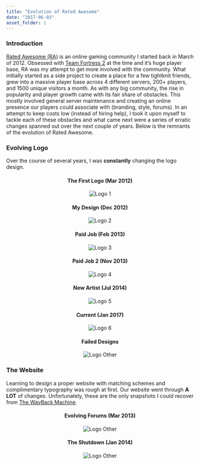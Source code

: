 ```yaml
---
title: "Evolution of Rated Awesome"
date: "2017-06-03"
asset_folder: 1
---
```


### Introduction
[Rated Awesome (RA)](https://ratedawesome.com/) is an online gaming community I started back in March of 2012. Obsessed with [Team Fortress 2](https://www.teamfortress.com/) at the time and it’s huge player base, RA was my attempt to get more involved with the community. What initially started as a side project to create a place for a few tightknit friends, grew into a massive player base across 4 different servers, 200+ players, and 1500 unique visitors a month. As with any big community, the rise in popularity and player growth came with its fair share of obstacles. This mostly involved general server maintenance and creating an online presence our players could associate with (branding, style, forums). In an attempt to keep costs low (instead of hiring help), I took it upon myself to tackle each of these obstacles and what came next were a series of erratic changes spanned out over the next couple of years. Below is the remnants of the evolution of Rated Awesome.

### Evolving Logo

Over the course of several years, I was **constantly** changing the logo design.

<div style="text-align: center;">

#### The First Logo (Mar 2012)
![Logo 1](assets/2/logo1.png)
<br />
#### My Design (Dec 2012)
![Logo 2](assets/2/logo2.png)
<br />
#### Paid Job (Feb 2013)
![Logo 3](assets/2/logo3.png)
<br />
#### Paid Job 2 (Nov 2013)
![Logo 4](assets/2/logo4.png)
<br />
#### New Artist (Jul 2014)
![Logo 5](assets/2/logo5.png)
<br />
#### Current (Jan 2017)
![Logo 6](assets/2/logo6.png)
<br />
#### Failed Designs
![Logo Other](assets/2/logo_other.jpg)

</div>

### The Website
Learning to design a proper website with matching schemes and complimentary typography was rough at first. Our website went through **A LOT** of changes. Unfortunately, these are the only snapshots I could recover from [The WayBack Machine](https://archive.org/web/).

<div style="text-align: center;">

#### Evolving Forums (Mar 2013)
![Logo Other](assets/2/website1.jpg)
<br />
#### The Shutdown (Jan 2014)
![Logo Other](assets/2/website2.jpg)

</div>